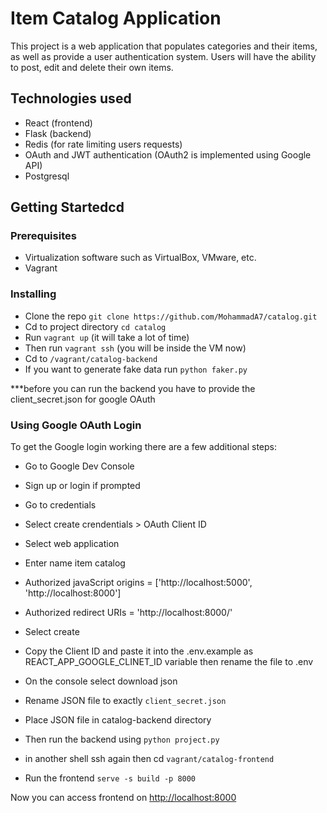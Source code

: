 # Item Catalog Application

This project is a web application that populates categories and their items, as well as provide a user authentication system. Users will have the ability to post, edit and delete their own items.

## Technologies used

* React (frontend)
* Flask (backend)
* Redis (for rate limiting users requests)
* OAuth and JWT authentication (OAuth2 is implemented using Google API)
* Postgresql

## Getting Startedcd

### Prerequisites

* Virtualization software such as VirtualBox, VMware, etc.
* Vagrant

### Installing

* Clone the repo `git clone https://github.com/MohammadA7/catalog.git`
* Cd to project directory `cd catalog`
* Run `vagrant up` (it will take a lot of time)
* Then run `vagrant ssh` (you will be inside the VM now)
* Cd to `/vagrant/catalog-backend`
* If you want to generate fake data run `python faker.py`

***before you can run the backend you have to provide the client_secret.json for google OAuth

### Using Google OAuth Login

To get the Google login working there are a few additional steps:

* Go to Google Dev Console
* Sign up or login if prompted
* Go to credentials
* Select create crendentials > OAuth Client ID
* Select web application
* Enter name item catalog
* Authorized javaScript origins = ['http://localhost:5000', 'http://localhost:8000']
* Authorized redirect URIs = 'http://localhost:8000/'
* Select create
* Copy the Client ID and paste it into the .env.example as REACT_APP_GOOGLE_CLINET_ID variable then rename the file to .env
* On the console select download json
* Rename JSON file to exactly `client_secret.json`
* Place JSON file in catalog-backend directory

* Then run the backend using `python project.py`
* in another shell ssh again then cd `vagrant/catalog-frontend`
* Run the frontend `serve -s build -p 8000`

Now you can access frontend on <http://localhost:8000>
